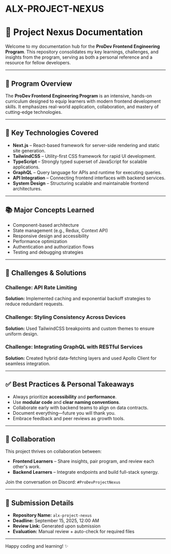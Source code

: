 # ALX-PROJECT-NEXUS

# 📘 Project Nexus Documentation

Welcome to my documentation hub for the **ProDev Frontend Engineering Program**. This repository consolidates my key learnings, challenges, and insights from the program, serving as both a personal reference and a resource for fellow developers.

---

## 🚀 Program Overview

The **ProDev Frontend Engineering Program** is an intensive, hands-on curriculum designed to equip learners with modern frontend development skills. It emphasizes real-world application, collaboration, and mastery of cutting-edge technologies.

---

## 🧰 Key Technologies Covered

- **Next.js** – React-based framework for server-side rendering and static site generation.
- **TailwindCSS** – Utility-first CSS framework for rapid UI development.
- **TypeScript** – Strongly typed superset of JavaScript for scalable applications.
- **GraphQL** – Query language for APIs and runtime for executing queries.
- **API Integration** – Connecting frontend interfaces with backend services.
- **System Design** – Structuring scalable and maintainable frontend architectures.

---

## 📚 Major Concepts Learned

- Component-based architecture
- State management (e.g., Redux, Context API)
- Responsive design and accessibility
- Performance optimization
- Authentication and authorization flows
- Testing and debugging strategies

---

## 🧩 Challenges & Solutions

### Challenge: API Rate Limiting
**Solution:** Implemented caching and exponential backoff strategies to reduce redundant requests.

### Challenge: Styling Consistency Across Devices
**Solution:** Used TailwindCSS breakpoints and custom themes to ensure uniform design.

### Challenge: Integrating GraphQL with RESTful Services
**Solution:** Created hybrid data-fetching layers and used Apollo Client for seamless integration.

---

## ✅ Best Practices & Personal Takeaways

- Always prioritize **accessibility** and **performance**.
- Use **modular code** and **clear naming conventions**.
- Collaborate early with backend teams to align on data contracts.
- Document everything—future you will thank you.
- Embrace feedback and peer reviews as growth tools.

---

## 🤝 Collaboration

This project thrives on collaboration between:
- **Frontend Learners** – Share insights, pair program, and review each other's work.
- **Backend Learners** – Integrate endpoints and build full-stack synergy.

Join the conversation on Discord: `#ProDevProjectNexus`

---

## 📅 Submission Details

- **Repository Name:** `alx-project-nexus`
- **Deadline:** September 15, 2025, 12:00 AM
- **Review Link:** Generated upon submission
- **Evaluation:** Manual review + auto-check for required files

---

Happy coding and learning! ✨
